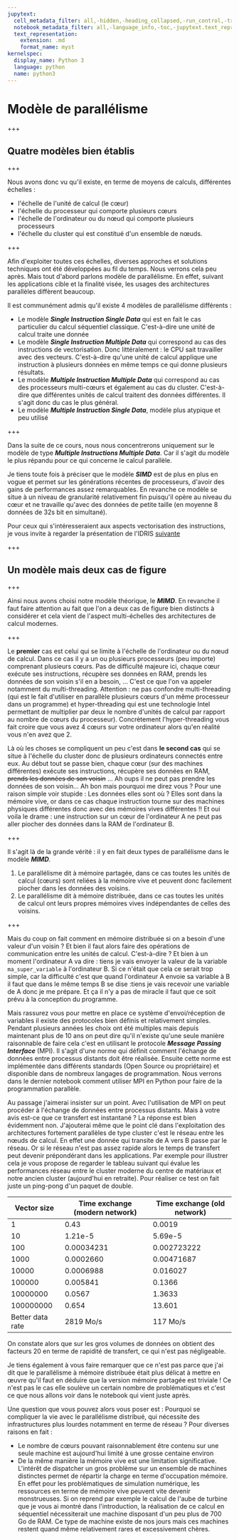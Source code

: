 ```yaml
---
jupytext:
  cell_metadata_filter: all,-hidden,-heading_collapsed,-run_control,-trusted
  notebook_metadata_filter: all,-language_info,-toc,-jupytext.text_representation.jupytext_version,-jupytext.text_representation.format_version
  text_representation:
    extension: .md
    format_name: myst
kernelspec:
  display_name: Python 3
  language: python
  name: python3
---
```


# Modèle de parallélisme

+++

## Quatre modèles bien établis

+++

Nous avons donc vu qu'il existe, en terme de moyens de calculs, différentes échelles :
* l'échelle de l'unité de calcul (le cœur)
* l'échelle du processeur qui comporte plusieurs cœurs
* l'échelle de l'ordinateur ou du nœud qui comporte plusieurs processeurs
* l'échelle du cluster qui est constitué d'un ensemble de nœuds.

+++

Afin d'exploiter toutes ces échelles, diverses approches et solutions techniques ont été développées au fil du temps. Nous verrons cela peu après. Mais tout d'abord parlons modèle de parallélisme. En effet, suivant les applications cible et la finalité visée, les usages des architectures parallèles diffèrent beaucoup.

Il est communément admis qu'il existe 4 modèles de parallélisme différents :
* Le modèle ***Single Instruction Single Data*** qui est en fait le cas particulier du calcul séquentiel classique. C'est-à-dire une unité de calcul traite une donnée
* Le modèle ***Single Instruction Multiple Data*** qui correspond au cas des instructions de vectorisation. Donc littéralement : le CPU sait travailler avec des vecteurs. C'est-à-dire qu'une unité de calcul applique une instruction à plusieurs données en même temps ce qui donne plusieurs résultats. 
* Le modèle ***Multiple Instruction Multiple Data*** qui correspond au cas des processeurs multi-cœurs et également au cas du cluster. C'est-à-dire que différentes unités de calcul traitent des données différentes. Il s'agit donc du cas le plus général.
* Le modèle ***Multiple Instruction Single Data***, modèle plus atypique et peu utilisé

+++

Dans la suite de ce cours, nous nous concentrerons uniquement sur le modèle de type ***Multiple Instructions Multiple Data***. Car il s'agit du modèle le plus répandu pour ce qui concerne le calcul parallèle. 

Je tiens toute fois à préciser que le modèle ***SIMD*** est de plus en plus en vogue et permet sur les générations récentes de processeurs, d'avoir des gains de performances assez remarquables. En revanche ce modèle se situe à un niveau de granularité relativement fin puisqu'il opère au niveau du cœur et ne travaille qu'avec des données de petite taille (en moyenne 8 données de 32s bit en simultané).

Pour ceux qui s'intéresseraient aux aspects vectorisation des instructions, je vous invite à regarder la présentation de l'IDRIS [suivante](http://www.idris.fr/media/formations/simd/idrissimd.pdf)

+++

## Un modèle mais deux cas de figure

+++

Ainsi nous avons choisi notre modèle théorique, le ***MIMD***. En revanche il faut faire attention au fait que l'on a deux cas de figure bien distincts à considérer et cela vient de l'aspect multi-échelles des architectures de calcul modernes.

+++

Le **premier** cas est celui qui se limite à l'échelle de l'ordinateur ou du nœud de calcul. Dans ce cas il y a un ou plusieurs processeurs (peu importe) comprenant plusieurs cœurs. Pas de difficulté majeure ici, chaque cœur exécute ses instructions, récupère ses données en RAM, prends les données de son voisin s'il en a besoin, ... C'est ce que l'on va appeler notamment du multi-threading. Attention : ne pas confondre multi-threading (qui est le fait d'utiliser en parallèle plusieurs cœurs d'un même processeur dans un programme) et hyper-threading qui est une technologie Intel permettant de multiplier par deux le nombre d'unités de calcul par rapport au nombre de cœurs du processeur). Concrètement l'hyper-threading vous fait croire que vous avez 4 cœurs sur votre ordinateur alors qu'en réalité vous n'en avez que 2.

Là où les choses se compliquent un peu c'est dans **le second cas** qui se situe à l'échelle du cluster donc de plusieurs ordinateurs connectés entre eux. Au début tout se passe bien, chaque cœur (sur des machines différentes) exécute ses instructions, récupère ses données en RAM, ~~prends les données de son voisin~~ ... Ah oups il ne peut pas prendre les données de son voisin... Ah bon mais pourquoi me direz vous ? Pour une raison simple voir stupide : Les données elles sont où ? Elles sont dans la mémoire vive, or dans ce cas chaque instruction tourne sur des machines physiques différentes donc avec des mémoires vives différentes !! Et oui voila le drame : une instruction sur un cœur de l'ordinateur A ne peut pas aller piocher des données dans la RAM de l'ordinateur B.

+++

Il s'agit là de la grande vérité : il y en fait deux types de parallélisme dans le modèle ***MIMD***. 

1. Le parallélisme dit à mémoire partagée, dans ce cas toutes les unités de calcul (cœurs) sont reliées à la mémoire vive et peuvent donc facilement piocher dans les données des voisins. 
2. Le parallélisme dit à mémoire distribuée, dans ce cas toutes les unités de calcul ont leurs propres mémoires vives indépendantes de celles des voisins.

+++

Mais du coup on fait comment en mémoire distribuée si on a besoin d'une valeur d'un voisin ? Et bien il faut alors faire des opérations de communication entre les unités de calcul. C'est-à-dire ? Et bien à un moment l'ordinateur A va dire : tiens je vais envoyer la valeur de la variable `ma_super_variable` à l'ordinateur B. Si ce n'était que cela ce serait trop simple, car la difficulté c'est que quand l'ordinateur A envoie sa variable à B il faut que dans le même temps B se dise :tiens je vais recevoir une variable de A donc je me prépare. Et ça il n'y a pas de miracle il faut que ce soit prévu à la conception du programme. 

Mais rassurez vous pour mettre en place ce système d'envoi/réception de variables il existe des protocoles bien définis et relativement simples. Pendant plusieurs années les choix ont été multiples mais depuis maintenant plus de 10 ans on peut dire qu'il n'existe qu'une seule manière raisonnable de faire cela c'est en utilisant le protocole ***Message Passing Interface*** (MPI). Il s'agit d'une norme qui définit comment l'échange de données entre processus distants doit être réalisée. Ensuite cette norme est implémentée dans différents standards (Open Source ou propriétaire) et disponible dans de nombreux langages de programmation. Nous verrons dans le dernier notebook comment utiliser MPI en Python pour faire de la programmation parallèle. 

Au passage j'aimerai insister sur un point. Avec l'utilisation de MPI on peut procéder à l'échange de données entre processus distants. Mais à votre avis est-ce que ce transfert est instantané ? La réponse est bien évidemment non. J'ajouterai même que le point clé dans l'exploitation des architectures fortement parallèles de type cluster c'est le réseau entre les nœuds de calcul. En effet une donnée qui transite de A vers B passe par le réseau. Or si le réseau n'est pas assez rapide alors le temps de transfert peut devenir prépondérant dans les applications. Par exemple pour illustrer cela je vous propose de regarder le tableau suivant qui évalue les performances réseau entre le cluster moderne du centre de matériaux et notre ancien cluster (aujourd'hui en retraite). Pour réaliser ce test on fait juste un ping-pong d'un paquet de double. 

| Vector size | Time exchange (modern network) | Time exchange (old network) |
|-------------|--------------------------------|-----------------------------|
| 1           |             0.43               |   0.0019                    |
| 10          |             1.21e-5            | 5.69e-5                     |
| 100         |               0.00034231       | 0.002723222                 |
| 1000        |              0.0002660         | 0.00471687                  |
| 10000       |             0.0006988          | 0.016027                    |
| 100000      |            0.005841            | 0.1366                      |
| 10000000    |          0.0567                | 1.3633                      |
| 100000000   |            0.654               |  13.601                     |
| Better data rate |               2819 Mo/s   | 117 Mo/s                    |


On constate alors que sur les gros volumes de données on obtient des facteurs 20 en terme de rapidité de transfert, ce qui n'est pas négligeable. 

Je tiens également à vous faire remarquer que ce n'est pas parce que j'ai dit que le parallélisme à mémoire distribuée était plus délicat à mettre en œuvre qu'il faut en déduire que la version mémoire partagée est triviale ! Ce n'est pas le cas elle soulève un certain nombre de problématiques et c'est ce que nous allons voir dans le notebook qui vient juste après. 

Une question que vous pouvez alors vous poser est : Pourquoi se compliquer la vie avec le parallélisme distribué, qui nécessite des infrastructures plus lourdes notamment en terme de réseau ? Pour diverses raisons en fait : 

* Le nombre de cœurs pouvant raisonnablement être contenu sur une seule machine est aujourd'hui limité à une grosse centaine environ
* De la même manière la mémoire vive est une limitation significative. L'intérêt de dispatcher un gros problème sur un ensemble de machines distinctes permet de répartir la charge en terme d'occupation mémoire. En effet pour les problématiques de simulation numérique, les ressources en terme de mémoire vive peuvent vite devenir monstrueuses. Si on reprend par exemple le calcul de l'aube de turbine que je vous ai montré dans l'introduction, la réalisation de ce calcul en séquentiel nécessiterait une machine disposant d'un peu plus de 700 Go de RAM. Ce type de machine existe de nos jours mais ces machines restent quand même relativement rares et excessivement chères.

